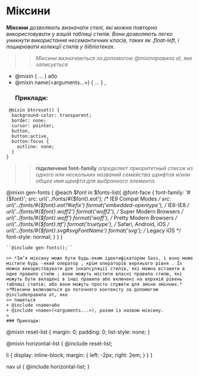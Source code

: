 
# Міксини
**Міксини** *дозволяють визначати стилі, які можна повторно використовувати у вашій таблиці стилів. Вони дозволяють легко уникнути використання несемантичних класів, таких як .float-left, і поширювати колекції стилів у бібліотеках.*

>> *Міксини визначаються за допомогою @mixinправила at, яке записується*
+ @mixin <name> { ... } або 
+ @mixin name(<arguments...>) { ... } ,
  ### Приклади:

```
 @mixin btnreset() {
  background-color: transparent;
  border: none;
  cursor: pointer;
  button,
  button:active,
  button:focus {
    outline: none;
  }
} 
``` 
  >> **підключеня font-family**
  *определяет приоритетный список из одного или нескольких названий семейства шрифтов и/или общее имя шрифта для выбранного элемента.*

 @mixin gen-fonts {
  @each $font in $fonts-list{
    @font-face {
      font-family: '#{$font}';
      src: url('../fonts/#{$font}.eot'); /* IE9 Compat Modes */
      src: url('../fonts/#{$font}.eot?#iefix') format('embedded-opentype'), /* IE6-IE8 */
      url('../fonts/#{$font}.woff2') format('woff2'), /* Super Modern Browsers */
      url('../fonts/#{$font}.woff') format('woff'), /* Pretty Modern Browsers */
      url('../fonts/#{$font}.ttf')  format('truetype'), /* Safari, Android, iOS */
      url('../fonts/#{$font}.svg#svgFontName') format('svg'); /* Legacy iOS */
      font-style: normal;
    }
  }
}
  ```
``@include gen-fonts();``

>> *Ім’я міксину може бути будь-яким ідентифікатором Sass, і воно може містити будь -який оператор , крім операторів верхнього рівня . Їх можна використовувати для інкапсуляції стилів, які можна вставити в одне правило стилю ; вони можуть містити власні правила стилю, які можуть бути вкладені в інші правила або включені на верхній рівень таблиці стилів; або вони можуть просто служити для зміни змінних.*
>*Міксини включаються до поточного контексту за допомогою @includeправила at, яке
  >> пишеться
  + @include <name>або
  + @include <name>(<arguments...>), разом із назвою міксину.
> 
 ### Приклади:
```

  @mixin reset-list {
  margin: 0;
  padding: 0;
  list-style: none;
}

@mixin horizontal-list {
  @include reset-list;

  li {
    display: inline-block;
    margin: {
      left: -2px;
      right: 2em;
    }
  }
}

nav ul {
  @include horizontal-list;
}
```
